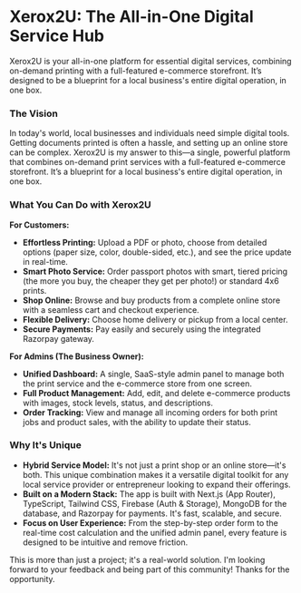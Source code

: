 # Xerox2U: The All-in-One Digital Service Hub

Xerox2U is your all-in-one platform for essential digital services, combining on-demand printing with a full-featured e-commerce storefront. It’s designed to be a blueprint for a local business's entire digital operation, in one box.

### The Vision

In today's world, local businesses and individuals need simple digital tools. Getting documents printed is often a hassle, and setting up an online store can be complex. Xerox2U is my answer to this—a single, powerful platform that combines on-demand print services with a full-featured e-commerce storefront. It’s a blueprint for a local business's entire digital operation, in one box.

### What You Can Do with Xerox2U

**For Customers:**
- **Effortless Printing:** Upload a PDF or photo, choose from detailed options (paper size, color, double-sided, etc.), and see the price update in real-time.
- **Smart Photo Service:** Order passport photos with smart, tiered pricing (the more you buy, the cheaper they get per photo!) or standard 4x6 prints.
- **Shop Online:** Browse and buy products from a complete online store with a seamless cart and checkout experience.
- **Flexible Delivery:** Choose home delivery or pickup from a local center.
- **Secure Payments:** Pay easily and securely using the integrated Razorpay gateway.

**For Admins (The Business Owner):**
- **Unified Dashboard:** A single, SaaS-style admin panel to manage both the print service and the e-commerce store from one screen.
- **Full Product Management:** Add, edit, and delete e-commerce products with images, stock levels, status, and descriptions.
- **Order Tracking:** View and manage all incoming orders for both print jobs and product sales, with the ability to update their status.

### Why It's Unique
- **Hybrid Service Model:** It's not just a print shop or an online store—it's both. This unique combination makes it a versatile digital toolkit for any local service provider or entrepreneur looking to expand their offerings.
- **Built on a Modern Stack:** The app is built with Next.js (App Router), TypeScript, Tailwind CSS, Firebase (Auth & Storage), MongoDB for the database, and Razorpay for payments. It's fast, scalable, and secure.
- **Focus on User Experience:** From the step-by-step order form to the real-time cost calculation and the unified admin panel, every feature is designed to be intuitive and remove friction.

This is more than just a project; it's a real-world solution. I'm looking forward to your feedback and being part of this community! Thanks for the opportunity.

